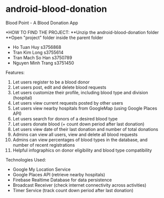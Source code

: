 # android-blood-donation

Blood Point - A Blood Donation App

*HOW TO FIND THE PROJECT:
**Unzip the android-blood-donation folder
**Open "project" folder inside the parent folder


- Ho Tuan Huy s3756868
- Tran Kim Long s3755614
- Tran Mach So Han s3750789
- Nguyen Minh Trang s3751450

Features:
1. Let users register to be a blood donor
2. Let users post, edit and delete blood requests
3. Let users customize their profile, including blood type and division (hospital)
4. Let users view current requests posted by other users
5. Let users view nearby hospitals from GoogleMap (using Google Places API)
6. Let users search for donors of a desired blood type
7. Let users donate blood (+ count down period after last donation)
8. Let users view date of their last donation and number of total donations
9. Admins can view all users, view and delete all blood requests
10. Admins can view percentages of blood types in the database, and number of recent registrations
11. Helpful infographics on donor eligibility and blood type compatibility

Technologies Used:
- Google My Location Service
- Google Places API (retrieve nearby hospitals)
- Firebase Realtime Database for data persistence
- Broadcast Receiver (check internet connectivity across activities)
- Timer Service (track count down period after last donation)
